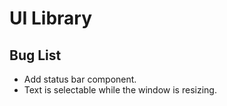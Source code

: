 # UI Library

## Bug List

- Add status bar component.
- Text is selectable while the window is resizing.